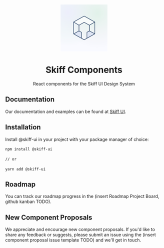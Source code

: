 <p align="center">
  <img width="150px" src="/static/assets/skiff-logo.png">
</p>

<h1 align="center">Skiff Components</h1>

<p align="center">React components for the Skiff UI Design System</p>

## Documentation

Our documentation and examples can be found at [Skiff UI](https://ui.skiff.org).

## Installation

Install @skiff-ui in your project with your package manager of choice:

```
npm install @skiff-ui

// or

yarn add @skiff-ui
```

## Roadmap
You can track our roadmap progress in the (insert Roadmap Project Board, github kanban TODO).

## New Component Proposals
We appreciate and encourage new component proposals. If you'd like to share any feedback or suggests, please submit an issue using the (insert component proposal issue template TODO) and we'll get in touch.
